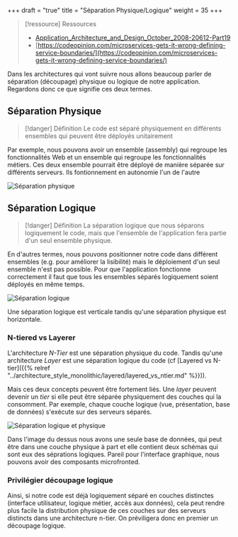 +++
draft = "true"
title = "Séparation Physique/Logique"
weight = 35
+++

> [!ressource] Ressources
> - [Application_Architecture_and_Design_October_2008-20612-Part19](https://www.uop.edu.jo/PDF%20File/petra%20university%20ASP.NET_3.5_Application_Architecture_and_Design_October_2008-20612-Part19.pdf)
> - [https://codeopinion.com/microservices-gets-it-wrong-defining-service-boundaries/](https://codeopinion.com/microservices-gets-it-wrong-defining-service-boundaries/)

Dans les architectures qui vont suivre nous allons beaucoup parler de séparation (découpage) physique ou logique de notre application. Regardons donc ce que signifie ces deux termes.

## Séparation Physique
> [!danger] Définition
>  Le code est séparé physiquement en différents ensembles qui peuvent être déployés unitairement

Par exemple, nous pouvons avoir un ensemble (assembly) qui regroupe les fonctionnalités Web et un ensemble qui regroupe les fonctionnalités métiers. Ces deux ensemble pourrait être déployé de manière séparée sur différents serveurs. Ils fontionnement en autonomie l'un de l'autre

![Séparation physique](https://codeopinion.com/wp-content/uploads/2022/05/7-1-768x650.png?width=20pc)

## Séparation Logique
> [!danger] Définition
>  La séparation logique que nous séparons logiquement le code, mais que l'ensemble de l'application fera partie d'un seul ensemble physique.

En d'autres termes, nous pouvons positionner notre code dans différent ensembles (e.g. pour améliorer la lisibilité) mais le déploiement d'un seul ensemble n'est pas possible. Pour que l'application fonctionne correctement il faut que tous les ensembles séparés logiquement soient déployés en même temps.

![Séparation logique](https://codeopinion.com/wp-content/uploads/2022/05/5-1-768x678.png?width=20pc)

Une séparation logique est verticale tandis qu'une séparation physique est horizontale.

### N-tiered vs Layerer
L'architecture *N-Tier* est une séparation physique du code. Tandis qu'une architecture *Layer* est une séparation logique du code (cf [Layered vs N-tier]({{% relref "../architecture_style_monolithic/layered/layered_vs_ntier.md" %}})).

Mais ces deux concepts peuvent être fortement liés. Une *layer* peuvent devenir un *tier* si elle peut être séparée physiquement
des couches qui la consomment. Par exemple, chaque couche logique (vue, présentation, base de données) s'exécute sur des serveurs séparés.



![Séparation logique et physique](https://codeopinion.com/wp-content/uploads/2022/05/8-1-768x816.png?width=20pc)


Dans l'image du dessus nous avons une seule base de données, qui peut être dans une couche physique à part et elle contient deux schémas qui sont eux des séprations logiques. Pareil pour l'interface graphique, nous pouvons avoir des composants microfronted.

### Privilégier découpage logique

Ainsi, si notre code est déjà logiquement séparé en couches distinctes (interface utilisateur, logique métier, accès aux données), cela peut rendre plus facile la distribution physique de ces couches sur des serveurs distincts dans une architecture n-tier. On préviligera donc en premier un découpage logique.
